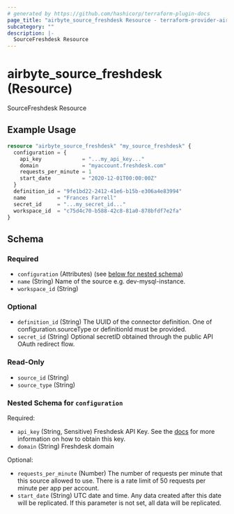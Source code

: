 ```yaml
---
# generated by https://github.com/hashicorp/terraform-plugin-docs
page_title: "airbyte_source_freshdesk Resource - terraform-provider-airbyte"
subcategory: ""
description: |-
  SourceFreshdesk Resource
---
```


# airbyte_source_freshdesk (Resource)

SourceFreshdesk Resource

## Example Usage

```terraform
resource "airbyte_source_freshdesk" "my_source_freshdesk" {
  configuration = {
    api_key             = "...my_api_key..."
    domain              = "myaccount.freshdesk.com"
    requests_per_minute = 1
    start_date          = "2020-12-01T00:00:00Z"
  }
  definition_id = "9fe1bd22-2412-41e6-b15b-e306a4e83994"
  name          = "Frances Farrell"
  secret_id     = "...my_secret_id..."
  workspace_id  = "c75d4c70-b588-42c8-81a0-878bfdf7e2fa"
}
```

<!-- schema generated by tfplugindocs -->
## Schema

### Required

- `configuration` (Attributes) (see [below for nested schema](#nestedatt--configuration))
- `name` (String) Name of the source e.g. dev-mysql-instance.
- `workspace_id` (String)

### Optional

- `definition_id` (String) The UUID of the connector definition. One of configuration.sourceType or definitionId must be provided.
- `secret_id` (String) Optional secretID obtained through the public API OAuth redirect flow.

### Read-Only

- `source_id` (String)
- `source_type` (String)

<a id="nestedatt--configuration"></a>
### Nested Schema for `configuration`

Required:

- `api_key` (String, Sensitive) Freshdesk API Key. See the <a href="https://docs.airbyte.com/integrations/sources/freshdesk">docs</a> for more information on how to obtain this key.
- `domain` (String) Freshdesk domain

Optional:

- `requests_per_minute` (Number) The number of requests per minute that this source allowed to use. There is a rate limit of 50 requests per minute per app per account.
- `start_date` (String) UTC date and time. Any data created after this date will be replicated. If this parameter is not set, all data will be replicated.



